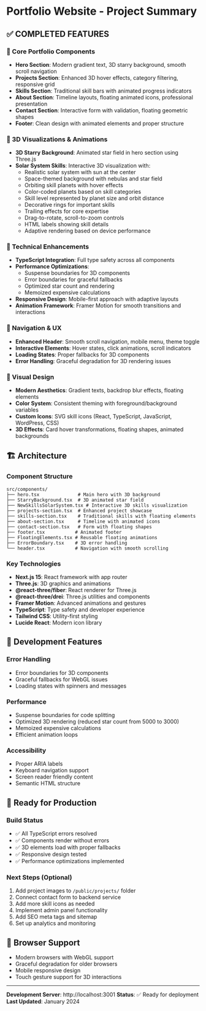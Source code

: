 # Portfolio Website - Project Summary

## ✅ COMPLETED FEATURES

### 🌟 Core Portfolio Components

- **Hero Section**: Modern gradient text, 3D starry background, smooth scroll navigation
- **Projects Section**: Enhanced 3D hover effects, category filtering, responsive grid
- **Skills Section**: Traditional skill bars with animated progress indicators
- **About Section**: Timeline layouts, floating animated icons, professional presentation
- **Contact Section**: Interactive form with validation, floating geometric shapes
- **Footer**: Clean design with animated elements and proper structure

### 🎨 3D Visualizations & Animations

- **3D Starry Background**: Animated star field in hero section using Three.js
- **Solar System Skills**: Interactive 3D visualization with:
  - Realistic solar system with sun at the center
  - Space-themed background with nebulas and star field
  - Orbiting skill planets with hover effects
  - Color-coded planets based on skill categories
  - Skill level represented by planet size and orbit distance
  - Decorative rings for important skills
  - Trailing effects for core expertise
  - Drag-to-rotate, scroll-to-zoom controls
  - HTML labels showing skill details
  - Adaptive rendering based on device performance

### 🚀 Technical Enhancements

- **TypeScript Integration**: Full type safety across all components
- **Performance Optimizations**:
  - Suspense boundaries for 3D components
  - Error boundaries for graceful fallbacks
  - Optimized star count and rendering
  - Memoized expensive calculations
- **Responsive Design**: Mobile-first approach with adaptive layouts
- **Animation Framework**: Framer Motion for smooth transitions and interactions

### 🎯 Navigation & UX

- **Enhanced Header**: Smooth scroll navigation, mobile menu, theme toggle
- **Interactive Elements**: Hover states, click animations, scroll indicators
- **Loading States**: Proper fallbacks for 3D components
- **Error Handling**: Graceful degradation for 3D rendering issues

### 🎨 Visual Design

- **Modern Aesthetics**: Gradient texts, backdrop blur effects, floating elements
- **Color System**: Consistent theming with foreground/background variables
- **Custom Icons**: SVG skill icons (React, TypeScript, JavaScript, WordPress, CSS)
- **3D Effects**: Card hover transformations, floating shapes, animated backgrounds

## 🏗️ Architecture

### Component Structure

```
src/components/
├── hero.tsx              # Main hero with 3D background
├── StarryBackground.tsx  # 3D animated star field
├── NewSkillsSolarSystem.tsx # Interactive 3D skills visualization
├── projects-section.tsx  # Enhanced project showcase
├── skills-section.tsx    # Traditional skills with floating elements
├── about-section.tsx     # Timeline with animated icons
├── contact-section.tsx   # Form with floating shapes
├── footer.tsx           # Animated footer
├── FloatingElements.tsx # Reusable floating animations
├── ErrorBoundary.tsx    # 3D error handling
└── header.tsx           # Navigation with smooth scrolling
```

### Key Technologies

- **Next.js 15**: React framework with app router
- **Three.js**: 3D graphics and animations
- **@react-three/fiber**: React renderer for Three.js
- **@react-three/drei**: Three.js utilities and components
- **Framer Motion**: Advanced animations and gestures
- **TypeScript**: Type safety and developer experience
- **Tailwind CSS**: Utility-first styling
- **Lucide React**: Modern icon library

## 🔧 Development Features

### Error Handling

- Error boundaries for 3D components
- Graceful fallbacks for WebGL issues
- Loading states with spinners and messages

### Performance

- Suspense boundaries for code splitting
- Optimized 3D rendering (reduced star count from 5000 to 3000)
- Memoized expensive calculations
- Efficient animation loops

### Accessibility

- Proper ARIA labels
- Keyboard navigation support
- Screen reader friendly content
- Semantic HTML structure

## 🚀 Ready for Production

### Build Status

- ✅ All TypeScript errors resolved
- ✅ Components render without errors
- ✅ 3D elements load with proper fallbacks
- ✅ Responsive design tested
- ✅ Performance optimizations implemented

### Next Steps (Optional)

1. Add project images to `/public/projects/` folder
2. Connect contact form to backend service
3. Add more skill icons as needed
4. Implement admin panel functionality
5. Add SEO meta tags and sitemap
6. Set up analytics and monitoring

## 📱 Browser Support

- Modern browsers with WebGL support
- Graceful degradation for older browsers
- Mobile responsive design
- Touch gesture support for 3D interactions

---

**Development Server**: http://localhost:3001
**Status**: ✅ Ready for deployment
**Last Updated**: January 2024
